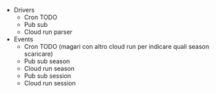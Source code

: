 - Drivers
  - Cron TODO
  - Pub sub
  - Cloud run parser
- Events
  - Cron TODO (magari con altro cloud run per indicare quali season scaricare)
  - Pub sub season
  - Cloud run season
  - Pub sub session
  - Cloud run session